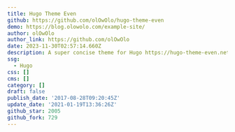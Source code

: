 ```yaml
---
title: Hugo Theme Even
github: https://github.com/olOwOlo/hugo-theme-even
demo: https://blog.olowolo.com/example-site/
author: olOwOlo
author_link: https://github.com/olOwOlo
date: 2023-11-30T02:57:14.660Z
description: A super concise theme for Hugo https://hugo-theme-even.netlify.app
ssg:
  - Hugo
css: []
cms: []
category: []
draft: false
publish_date: '2017-08-28T09:20:45Z'
update_date: '2021-01-19T13:36:26Z'
github_star: 2005
github_fork: 729
---
```

